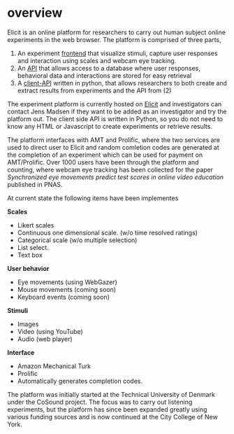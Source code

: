 # overview

Elicit is an online platform for researchers to carry out human subject online experiments in the web browser. The platform is comprised of three parts, 

1. An experiment [frontend](https://github.com/elicit-experiment/frontend "Frontend") that visualize stimuli, capture user responses and interaction using scales and webcam eye tracking. 
2. An [API](https://github.com/elicit-experiment/api "API") that allows access to a database where user responses, behavioral data and interactions are stored for easy retrieval 
3. A [client-API](https://github.com/elicit-experiment/client-api "Client API") written in python, that allows researchers to both create and extract results from experiments and the API from (2) 

The experiment platform is currently hosted on [Elicit](http://elicit-experiment.com/ "Elicit") and investigators can contact Jens Madsen if they want to be added as an investigator and try the platform out. The client side API is written in Python, so you do not need to know any HTML or Javascript to create experiments or retrieve results. 

The platform interfaces with AMT and Prolific, where the two services are used to direct user to Elicit and random comletion codes are generated at the completion of an experiment which can be used for payment on AMT/Prolific. Over 1000 users have been through the platform and counting, where webcam eye tracking has been collected for the paper *Synchronized eye movements predict test scores in online video education* published in PNAS. 


At current state the following items have been implementes

**Scales**
- Likert scales
- Continuous one dimensional scale. (w/o time resolved ratings)
- Categorical scale (w/o multiple selection)
- List select.
- Text box

**User behavior**
- Eye movements (using WebGazer)
- Mouse movements (coming soon)
- Keyboard events (coming soon)

**Stimuli**
- Images
- Video (using YouTube)
- Audio (web player)

**Interface**
- Amazon Mechanical Turk
- Prolific
- Automatically generates completion codes. 


The platform was initially started at the Technical University of Denmark under the CoSound project. The focus was to carry out listening experiments, but the platform has since been expanded greatly using various funding sources and is now continued at the City College of New York. 
